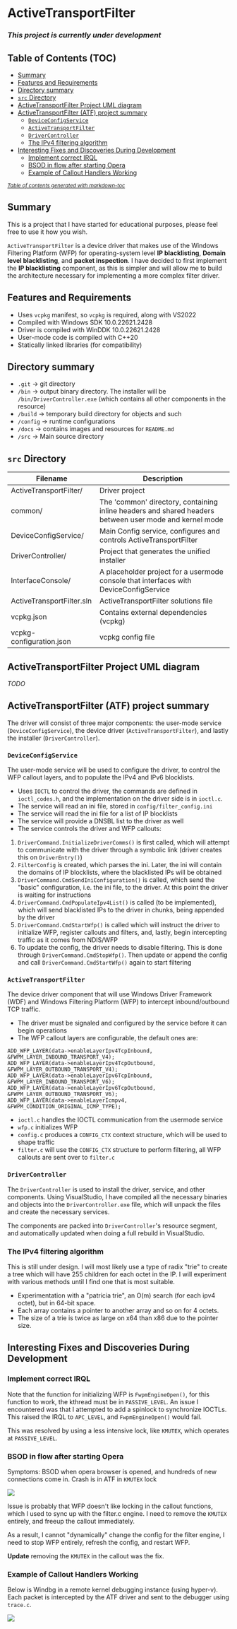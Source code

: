 # ActiveTransportFilter

### _This project is currently under development_

## Table of Contents (TOC)

- [Summary](#summary)
- [Features and Requirements](#features-and-requirements)
- [Directory summary](#directory-summary)
- [`src` Directory](#-src--directory)
- [ActiveTransportFilter Project UML diagram](#activetransportfilter-project-uml-diagram)
- [ActiveTransportFilter (ATF) project summary](#activetransportfilter--atf--project-summary)
  * [`DeviceConfigService`](#-deviceconfigservice-)
  * [`ActiveTransportFilter`](#-activetransportfilter-)
  * [`DriverController`](#-drivercontroller-)
  * [The IPv4 filtering algorithm](#the-ipv4-filtering-algorithm)
- [Interesting Fixes and Discoveries During Development](#interesting-fixes-and-discoveries-during-development)
  * [Implement correct IRQL](#implement-correct-irql)
  * [BSOD in flow after starting Opera](#bsod-in-flow-after-starting-opera)
  * [Example of Callout Handlers Working](#example-of-callout-handlers-working)

<small><i><a href='http://ecotrust-canada.github.io/markdown-toc/'>Table of contents generated with markdown-toc</a></i></small>


## Summary

This is a project that I have started for educational purposes, please feel free to use it how you wish.

`ActiveTransportFilter` is a device driver that makes use of the Windows Filtering Platform (WFP) for operating-system level **IP blacklisting**, **Domain level blacklisting**, and **packet inspection**. I have decided to first implement the **IP blacklisting** component, as this is simpler and will allow me to build the architecture necessary for implementing a more complex filter driver.

## Features and Requirements
* Uses `vcpkg` manifest, so `vcpkg` is required, along with VS2022
* Compiled with Windows SDK 10.0.22621.2428
* Driver is compiled with WinDDK 10.0.22621.2428
* User-mode code is compiled with C++20
* Statically linked libraries (for compatibility)

## Directory summary
* `.git` -> git directory
* `/bin` -> output binary directory. The installer will be `/bin/DriverController.exe` (which contains all other components in the resource)
* `/build` -> temporary build directory for objects and such
* `/config` -> runtime configurations
* `/docs` -> contains images and resources for `README.md`
* `/src` -> Main source directory

## `src` Directory

| Filename                  | Description                                                                                                                                                                                                                                                                                                                                                        |
|---------------------------|--------------------------------------------------------------------------------------------------------------------------------------------------------------------------------------------------------------------------------------------------------------------------------------------------------------------------------------------------------------------|
| ActiveTransportFilter/    | Driver project                                                                                                                                                                                                                                                                                                                                                     |
| common/                   | The 'common' directory, containing inline headers and shared headers between user mode and kernel mode                                                                                                                                                                                                                                                             |
| DeviceConfigService/      | Main Config service, configures and controls ActiveTransportFilter                                                                                                                                                                                                                                                                                                 |
| DriverController/         | Project that generates the unified installer                                                                                                                                                                                                                                                                                                                       |
| InterfaceConsole/         | A placeholder project for a usermode console that interfaces with DeviceConfigService                                                                                                                                                                                                                                                                              |
| ActiveTransportFilter.sln | ActiveTransportFilter solutions file                                                                                                                                                                                                                                                                                                                               |
| vcpkg.json                | Contains external dependencies (vcpkg)                                                                                                                                                                                                                                                                                                                             |
| vcpkg-configuration.json  | vcpkg config file 

## ActiveTransportFilter Project UML diagram
_TODO_

## ActiveTransportFilter (ATF) project summary

The driver will consist of three major components: the user-mode service (`DeviceConfigService`), the device driver (`ActiveTransportFilter`), and lastly the installer (`DriverController`).

### `DeviceConfigService`

The user-mode service will be used to configure the driver, to control the WFP callout layers, and to populate the IPv4 and IPv6 blocklists.

* Uses `IOCTL` to control the driver, the commands are defined in `ioctl_codes.h`, and the implementation on the driver side is in `ioctl.c`.
* The service will read an ini file, stored in `config/filter_config.ini`
* The service will read the ini file for a list of IP blocklists
* The service will provide a DNSBL list to the driver as well
* The service controls the driver and WFP callouts:

1) `DriverCommand.InitializeDriverComms()` is first called, which will attempt to communicate with the driver through a symbolic link (driver creates this on `DriverEntry()`)
2) `FilterConfig` is created, which parses the ini. Later, the ini will contain the domains of IP blocklists, where the blacklisted IPs will be obtained
3) `DriverCommand.CmdSendIniConfiguration()` is called, which send the "basic" configuration, i.e. the ini file, to the driver. At this point the driver is waiting for instructions
4) `DriverCommand.CmdPopulateIpv4List()` is called (to be implemented), which will send blacklisted IPs to the driver in chunks, being appended by the driver
5) `DriverCommand.CmdStartWfp()` is called which will instruct the driver to initialize WFP, register callouts and filters, and, lastly, begin intercepting traffic as it comes from NDIS/WFP
6) To update the config, the driver needs to disable filtering. This is done through `DriverCommand.CmdStopWfp()`. Then update or append the config and call `DriverCommand.CmdStartWfp()` again to start filtering

### `ActiveTransportFilter`

The device driver component that will use Windows Driver Framework (WDF) and Windows Filtering Platform (WFP) to intercept inbound/outbound TCP traffic.

* The driver must be signaled and configured by the service before it can begin operations
* The WFP callout layers are configurable, the default ones are:

```
ADD_WFP_LAYER(data->enableLayerIpv4TcpInbound, &FWPM_LAYER_INBOUND_TRANSPORT_V4);
ADD_WFP_LAYER(data->enableLayerIpv4TcpOutbound, &FWPM_LAYER_OUTBOUND_TRANSPORT_V4);
ADD_WFP_LAYER(data->enableLayerIpv6TcpInbound, &FWPM_LAYER_INBOUND_TRANSPORT_V6);
ADD_WFP_LAYER(data->enableLayerIpv6TcpOutbound, &FWPM_LAYER_OUTBOUND_TRANSPORT_V6);
ADD_WFP_LAYER(data->enableLayerIcmpv4, &FWPM_CONDITION_ORIGINAL_ICMP_TYPE);
```

* `ioctl.c` handles the IOCTL communication from the usermode service
* `wfp.c` initializes WFP
* `config.c` produces a `CONFIG_CTX` context structure, which will be used to shape traffic
* `filter.c` will use the `CONFIG_CTX` structure to perform filtering, all WFP callouts are sent over to `filter.c`

### `DriverController`

The `DriverController` is used to install the driver, service, and other components. Using VisualStudio, I have compiled all the necessary binaries and objects into the `DriverController.exe` file, which will unpack the files and create the necessary services.

The components are packed into `DriverController`'s resource segment, and automatically updated when doing a full rebuild in VisualStudio.

### The IPv4 filtering algorithm

This is still under design. I will most likely use a type of radix "trie" to create a tree which will have 255 children for each octet in the IP. I will experiment with various methods until I find one that is most suitable.

* Experimentation with a "patricia trie", an O(m) search (for each ipv4 octet), but in 64-bit space. 
* Each array contains a pointer to another array and so on for 4 octets. 
* The size of a trie is twice as large on x64 than x86 due to the pointer size.

## Interesting Fixes and Discoveries During Development

### Implement correct IRQL
Note that the function for initializing WFP is `FwpmEngineOpen()`, for this function to work, the kthread must be in `PASSIVE_LEVEL`. An issue I encountered was that I attempted to add a spinlock to synchronize IOCTLs. This raised the IRQL to `APC_LEVEL`, and `FwpmEngineOpen()` would fail.

This was resolved by using a less intensive lock, like `KMUTEX`, which operates at `PASSIVE_LEVEL`.

### BSOD in flow after starting Opera

Symptoms: BSOD when opera browser is opened, and hundreds of new connections come in. Crash is in ATF in `KMUTEX` lock

<img src="docs/images/interesting_crash_callout_sync.png">

Issue is probably that WFP doesn't like locking in the callout functions, which I used to sync up with the filter.c engine. I need to remove the `KMUTEX` entirely, and freeup the callout immediately.

As a result, I cannot "dynamically" change the config for the filter engine, I need to stop WFP entirely, refresh the config, and restart WFP.

**Update** removing the `KMUTEX` in the callout was the fix.

### Example of Callout Handlers Working

Below is Windbg in a remote kernel debugging instance (using hyper-v). Each packet is intercepted by the ATF driver and sent to the debugger using `trace.c`.

<img src="docs/images/callout_example.png">